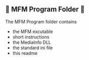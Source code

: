 ## :open_file_folder: MFM Program Folder :open_file_folder:

The MFM Program folder contains 
- the MFM excutable
- short instructions
- the MediaInfo DLL
- the standard ini file
- this readme
